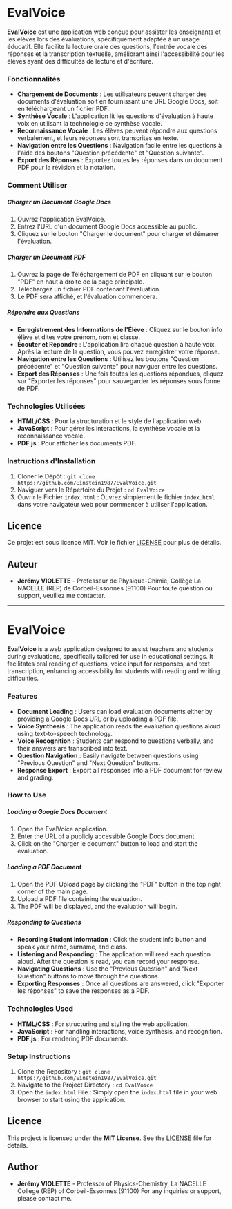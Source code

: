 # EvalVoice
**EvalVoice** est une application web conçue pour assister les enseignants et les élèves lors des évaluations, spécifiquement adaptée à un usage éducatif. Elle facilite la lecture orale des questions, l'entrée vocale des réponses et la transcription textuelle, améliorant ainsi l'accessibilité pour les élèves ayant des difficultés de lecture et d'écriture.
### Fonctionnalités
- **Chargement de Documents** : Les utilisateurs peuvent charger des documents d'évaluation soit en fournissant une URL Google Docs, soit en téléchargeant un fichier PDF.
- **Synthèse Vocale** : L'application lit les questions d'évaluation à haute voix en utilisant la technologie de synthèse vocale.
- **Reconnaissance Vocale** : Les élèves peuvent répondre aux questions verbalement, et leurs réponses sont transcrites en texte.
- **Navigation entre les Questions** : Navigation facile entre les questions à l'aide des boutons "Question précédente" et "Question suivante".
- **Export des Réponses** : Exportez toutes les réponses dans un document PDF pour la révision et la notation.
### Comment Utiliser
##### Charger un Document Google Docs
1. Ouvrez l'application EvalVoice.
2. Entrez l'URL d'un document Google Docs accessible au public.
3. Cliquez sur le bouton "Charger le document" pour charger et démarrer l'évaluation.
##### Charger un Document PDF
1. Ouvrez la page de Téléchargement de PDF en cliquant sur le bouton "PDF" en haut à droite de la page principale.
2. Téléchargez un fichier PDF contenant l'évaluation.
3. Le PDF sera affiché, et l'évaluation commencera.
##### Répondre aux Questions
- **Enregistrement des Informations de l'Élève** : Cliquez sur le bouton info élève et dites votre prénom, nom et classe.
- **Écouter et Répondre** : L'application lira chaque question à haute voix. Après la lecture de la question, vous pouvez enregistrer votre réponse.
- **Navigation entre les Questions** : Utilisez les boutons "Question précédente" et "Question suivante" pour naviguer entre les questions.
- **Export des Réponses** : Une fois toutes les questions répondues, cliquez sur "Exporter les réponses" pour sauvegarder les réponses sous forme de PDF.
### Technologies Utilisées
- **HTML/CSS** : Pour la structuration et le style de l'application web.
- **JavaScript** : Pour gérer les interactions, la synthèse vocale et la reconnaissance vocale.
- **PDF.js** : Pour afficher les documents PDF.
### Instructions d'Installation
1. Cloner le Dépôt : `git clone https://github.com/Einstein1987/EvalVoice.git`
2. Naviguer vers le Répertoire du Projet : `cd EvalVoice`
3. Ouvrir le Fichier `index.html` : Ouvrez simplement le fichier `index.html` dans votre navigateur web pour commencer à utiliser l'application.
## Licence
Ce projet est sous licence MIT. Voir le fichier [LICENSE](LICENSE) pour plus de détails.
## Auteur
- **Jérémy VIOLETTE** - Professeur de Physique-Chimie, Collège La NACELLE (REP) de Corbeil-Essonnes (91100)
Pour toute question ou support, veuillez me contacter.

--------------------------------------------------------------------------------------------

# EvalVoice
**EvalVoice** is a web application designed to assist teachers and students during evaluations, specifically tailored for use in educational settings. It facilitates oral reading of questions, voice input for responses, and text transcription, enhancing accessibility for students with reading and writing difficulties.
### Features
- **Document Loading** : Users can load evaluation documents either by providing a Google Docs URL or by uploading a PDF file.
- **Voice Synthesis** : The application reads the evaluation questions aloud using text-to-speech technology.
- **Voice Recognition** : Students can respond to questions verbally, and their answers are transcribed into text.
- **Question Navigation** : Easily navigate between questions using "Previous Question" and "Next Question" buttons.
- **Response Export** : Export all responses into a PDF document for review and grading.
### How to Use
##### Loading a Google Docs Document
1. Open the EvalVoice application.
2. Enter the URL of a publicly accessible Google Docs document.
3. Click on the "Charger le document" button to load and start the evaluation.
##### Loading a PDF Document
1. Open the PDF Upload page by clicking the "PDF" button in the top right corner of the main page.
2. Upload a PDF file containing the evaluation.
3. The PDF will be displayed, and the evaluation will begin.
##### Responding to Questions
- **Recording Student Information** : Click the student info button and speak your name, surname, and class.
- **Listening and Responding** : The application will read each question aloud. After the question is read, you can record your response.
- **Navigating Questions** : Use the "Previous Question" and "Next Question" buttons to move through the questions.
- **Exporting Responses** : Once all questions are answered, click "Exporter les réponses" to save the responses as a PDF.
### Technologies Used
- **HTML/CSS** : For structuring and styling the web application.
- **JavaScript** : For handling interactions, voice synthesis, and recognition.
- **PDF.js** : For rendering PDF documents.
### Setup Instructions
1. Clone the Repository : `git clone https://github.com/Einstein1987/EvalVoice.git`
2. Navigate to the Project Directory : `cd EvalVoice`
3. Open the `index.html` File : Simply open the `index.html` file in your web browser to start using the application.
## Licence
This project is licensed under the **MIT License**. See the [LICENSE](LICENSE) file for details.
## Author
- **Jérémy VIOLETTE** - Professor of Physics-Chemistry, La NACELLE College (REP) of Corbeil-Essonnes (91100)
For any inquiries or support, please contact me.
